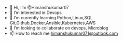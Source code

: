 - 👋 Hi, I’m @Himanshukumar07
- 👀 I’m interested in Devops
- 🌱 I’m currently learning Python,Linux,SQL Git,Github,Docker,Ansible,Kubernetes,AWS
- 💞️ I’m looking to collaborate on devops, Microblog
- 📫 How to reach me himanshukumar071@outlook.com

<!---
Himanshukumar07/Himanshukumar07 is a ✨ special ✨ repository because its `README.md` (this file) appears on your GitHub profile.
You can click the Preview link to take a look at your changes.
--->

